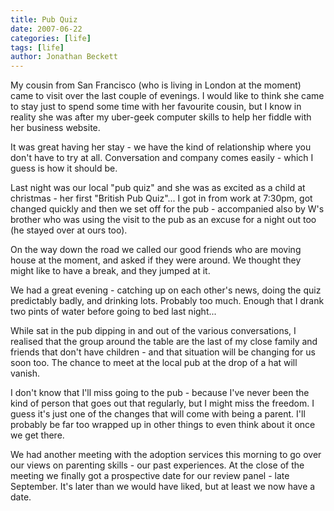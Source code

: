 ```yaml
---
title: Pub Quiz
date: 2007-06-22
categories: [life]
tags: [life]
author: Jonathan Beckett
---
```


My cousin from San Francisco (who is living in London at the moment) came to visit over the last couple of evenings. I would like to think she came to stay just to spend some time with her favourite cousin, but I know in reality she was after my uber-geek computer skills to help her fiddle with her business website.

It was great having her stay - we have the kind of relationship where you don't have to try at all. Conversation and company comes easily - which I guess is how it should be.

Last night was our local "pub quiz" and she was as excited as a child at christmas - her first "British Pub Quiz"... I got in from work at 7:30pm, got changed quickly and then we set off for the pub - accompanied also by W's brother who was using the visit to the pub as an excuse for a night out too (he stayed over at ours too).

On the way down the road we called our good friends who are moving house at the moment, and asked if they were around. We thought they might like to have a break, and they jumped at it.

We had a great evening - catching up on each other's news, doing the quiz predictably badly, and drinking lots. Probably too much. Enough that I drank two pints of water before going to bed last night...

While sat in the pub dipping in and out of the various conversations, I realised that the group around the table are the last of my close family and friends that don't have children - and that situation will be changing for us soon too. The chance to meet at the local pub at the drop of a hat will vanish.

I don't know that I'll miss going to the pub - because I've never been the kind of person that goes out that regularly, but I might miss the freedom. I guess it's just one of the changes that will come with being a parent. I'll probably be far too wrapped up in other things to even think about it once we get there.

We had another meeting with the adoption services this morning to go over our views on parenting skills - our past experiences. At the close of the meeting we finally got a prospective date for our review panel - late September. It's later than we would have liked, but at least we now have a date.